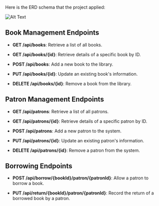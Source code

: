 Here is the ERD schema that the project applied:

![Alt Text](https://i.ibb.co/6mJg2jT/Screenshot-2024-04-25-231624.png)

## Book Management Endpoints

- **GET /api/books**: Retrieve a list of all books.

- **GET /api/books/{id}**: Retrieve details of a specific book by ID.

- **POST /api/books**: Add a new book to the library.

- **PUT /api/books/{id}**: Update an existing book's information.

- **DELETE /api/books/{id}**: Remove a book from the library.

## Patron Management Endpoints

- **GET /api/patrons**: Retrieve a list of all patrons.

- **GET /api/patrons/{id}**: Retrieve details of a specific patron by ID.

- **POST /api/patrons**: Add a new patron to the system.

- **PUT /api/patrons/{id}**: Update an existing patron's information.

- **DELETE /api/patrons/{id}**: Remove a patron from the system.

## Borrowing Endpoints

- **POST /api/borrow/{bookId}/patron/{patronId}**: Allow a patron to borrow a book.

- **PUT /api/return/{bookId}/patron/{patronId}**: Record the return of a borrowed book by a patron.
